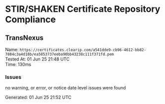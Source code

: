# STIR/SHAKEN Certificate Repository Compliance

## TransNexus

Name: `https://certificates.clearip.com/a541dde9-cb96-4612-bb82-7884c3a4d18b/ea5853737eeba90bb43238c111f371fd.pem`\
Tested At: 01 Jun 25 21:48 UTC\
Time: 130ms

### Issues

no warning, or error, or notice date level issues were found

Generated: 01 Jun 25 21:52 UTC